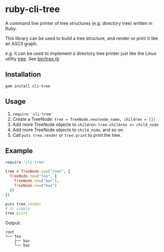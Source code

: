 # ruby-cli-tree

A command line printer of tree structures (e.g. directory tree) written in Ruby.

This library can be used to build a tree structure, and render or print it
like an ASCII graph.

e.g. it can be used to implement a directory tree printer
just like the Linux utility [tree](http://mama.indstate.edu/users/ice/tree/). See [bin/tree.rb](bin/tree.rb)

## Installation

```shell
gem install cli-tree
```

## Usage

1. `require 'cli-tree'`
2. Create a TreeNode: `tree = TreeNode.new(node_name, children = [])`
3. Add more TreeNode objects to `children`: `tree.children << child_node`
4. Add more TreeNode objects to `child_node`, and so on.
5. Call `puts tree.render` or `tree.print` to print the tree.

## Example

```ruby
require 'cli-tree'

tree = TreeNode.new("root", [
  TreeNode.new("foo", [
    TreeNode.new("bar"),
    TreeNode.new("baz")
  ])
])

puts tree.render
# or simply
tree.print
```

Output:

```
root
└── foo
    ├── bar
    └── baz
```
